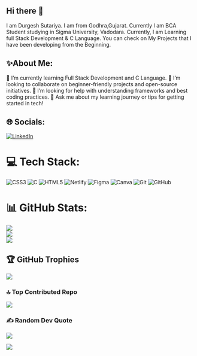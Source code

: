 ## Hi there 👋

I am Durgesh Sutariya. I am from Godhra,Gujarat. Currently I am BCA Student studying in Sigma University, Vadodara. Currently, I am Learning full Stack Development & C Language. You can check on My  Projects that I have been developing from the Beginning.

## ✨About Me:

🌱 I’m currently learning Full Stack Development and C Language.
👯 I’m looking to collaborate on beginner-friendly projects and open-source initiatives.
🤔 I’m looking for help with understanding frameworks and best coding practices.
💬 Ask me about my learning journey or tips for getting started in tech!



## 🌐 Socials:
[![LinkedIn](https://img.shields.io/badge/LinkedIn-%230077B5.svg?logo=linkedin&logoColor=white)](https://linkedin.com/in/www.linkedin.com/in/durgesh-sutariya-929b82333) 

# 💻 Tech Stack:
![CSS3](https://img.shields.io/badge/css3-%231572B6.svg?style=for-the-badge&logo=css3&logoColor=white) ![C](https://img.shields.io/badge/c-%2300599C.svg?style=for-the-badge&logo=c&logoColor=white) ![HTML5](https://img.shields.io/badge/html5-%23E34F26.svg?style=for-the-badge&logo=html5&logoColor=white) ![Netlify](https://img.shields.io/badge/netlify-%23000000.svg?style=for-the-badge&logo=netlify&logoColor=#00C7B7) ![Figma](https://img.shields.io/badge/figma-%23F24E1E.svg?style=for-the-badge&logo=figma&logoColor=white) ![Canva](https://img.shields.io/badge/Canva-%2300C4CC.svg?style=for-the-badge&logo=Canva&logoColor=white) ![Git](https://img.shields.io/badge/git-%23F05033.svg?style=for-the-badge&logo=git&logoColor=white) ![GitHub](https://img.shields.io/badge/github-%23121011.svg?style=for-the-badge&logo=github&logoColor=white)
# 📊 GitHub Stats:
![](https://github-readme-stats.vercel.app/api?username=durgesh4747&theme=dark&hide_border=false&include_all_commits=false&count_private=false)<br/>
![](https://github-readme-streak-stats.herokuapp.com/?user=durgesh4747&theme=dark&hide_border=false)<br/>
![](https://github-readme-stats.vercel.app/api/top-langs/?username=durgesh4747&theme=dark&hide_border=false&include_all_commits=false&count_private=false&layout=compact)


## 🏆 GitHub Trophies
![](https://github-profile-trophy.vercel.app/?username=durgesh4747&theme=radical&no-frame=false&no-bg=true&margin-w=4)



### 🔝 Top Contributed Repo
![](https://github-contributor-stats.vercel.app/api?username=durgesh4747&limit=5&theme=dark&combine_all_yearly_contributions=true)

### ✍️ Random Dev Quote
![](https://quotes-github-readme.vercel.app/api?type=horizontal&theme=radical)

[![](https://visitcount.itsvg.in/api?id=durgesh4747&icon=0&color=0)](https://visitcount.itsvg.in)

<!-- Proudly created with GPRM ( https://gprm.itsvg.in ) -->

